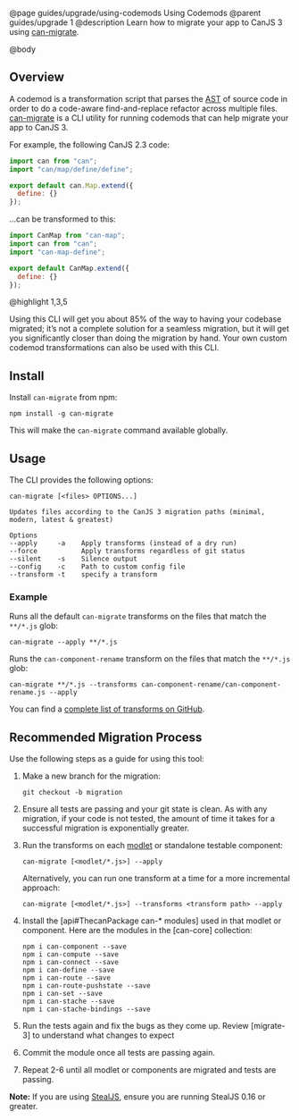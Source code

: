 @page guides/upgrade/using-codemods Using Codemods
@parent guides/upgrade 1
@description Learn how to migrate your app to CanJS 3 using [can-migrate](https://www.npmjs.com/package/can-migrate).

@body

## Overview

A codemod is a transformation script that parses the [AST](https://en.wikipedia.org/wiki/Abstract_syntax_tree)
of source code in order to do a code-aware find-and-replace refactor across
multiple files. [can-migrate](https://www.npmjs.com/package/can-migrate)
is a CLI utility for running codemods that can help migrate your app to CanJS 3.

For example, the following CanJS 2.3 code:

```js
import can from "can";
import "can/map/define/define";

export default can.Map.extend({
  define: {}
});
```

…can be transformed to this:

```js
import CanMap from "can-map";
import can from "can";
import "can-map-define";

export default CanMap.extend({
  define: {}
});
```
@highlight 1,3,5

Using this CLI will get you about 85% of the way to having your codebase
migrated; it’s not a complete solution for a seamless migration, but it will get
you significantly closer than doing the migration by hand. Your own custom
codemod transformations can also be used with this CLI.

## Install

Install `can-migrate` from npm:

```shell
npm install -g can-migrate
```

This will make the `can-migrate` command available globally.

## Usage

The CLI provides the following options:

```
can-migrate [<files> OPTIONS...]

Updates files according to the CanJS 3 migration paths (minimal, modern, latest & greatest)

Options
--apply     -a    Apply transforms (instead of a dry run)
--force           Apply transforms regardless of git status
--silent    -s    Silence output
--config    -c    Path to custom config file
--transform -t    specify a transform
```

### Example

Runs all the default `can-migrate` transforms on the files that match the `**/*.js` glob:

```shell
can-migrate --apply **/*.js
```

Runs the `can-component-rename` transform on the files that match the `**/*.js` glob:

```shell
can-migrate **/*.js --transforms can-component-rename/can-component-rename.js --apply
```

You can find a [complete list of transforms on GitHub](https://github.com/canjs/can-migrate/tree/master/src/transforms).

## Recommended Migration Process

Use the following steps as a guide for using this tool:

1. Make a new branch for the migration:
    ```shell
    git checkout -b migration
    ```
2. Ensure all tests are passing and your git state is clean.
  As with any migration, if your code is not tested, the amount of time it takes for a successful migration is exponentially greater.
3. Run the transforms on each [modlet](https://www.bitovi.com/blog/modlet-workflows) or standalone testable component:
    ```shell
    can-migrate [<modlet/*.js>] --apply
    ```
    Alternatively, you can run one transform at a time for a more incremental approach:
    ```shell
    can-migrate [<modlet/*.js>] --transforms <transform path> --apply
    ```
4. Install the [api#ThecanPackage can-* modules] used in that modlet or component. Here are the modules in the [can-core] collection:
    ```shell
    npm i can-component --save
    npm i can-compute --save
    npm i can-connect --save
    npm i can-define --save
    npm i can-route --save
    npm i can-route-pushstate --save
    npm i can-set --save
    npm i can-stache --save
    npm i can-stache-bindings --save
    ```

5. Run the tests again and fix the bugs as they come up.
  Review [migrate-3] to understand what changes to expect
6. Commit the module once all tests are passing again.
7. Repeat 2-6 until all modlet or components are migrated and tests are passing.

**Note:** If you are using [StealJS](https://stealjs.com/), ensure you are running StealJS 0.16 or greater.
